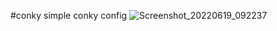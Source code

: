 #conky
simple conky config
![Screenshot_20220619_092237](https://user-images.githubusercontent.com/69973594/174468627-17f42c30-2a75-4be5-850d-54d28b5d0fb5.png)
